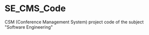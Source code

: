 # SE_CMS_Code
CSM (Conference Management System) project code of the subject "Software Engineering"
